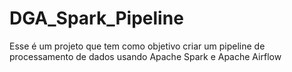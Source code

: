 # DGA_Spark_Pipeline

Esse é um projeto que tem como objetivo criar um pipeline de processamento de dados usando Apache Spark e Apache Airflow
